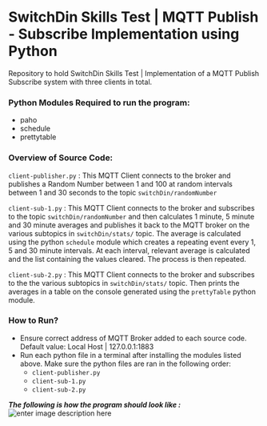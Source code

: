 # SwitchDin Skills Test | MQTT Publish - Subscribe Implementation using Python
Repository to hold SwitchDin Skills Test | Implementation of a MQTT Publish Subscribe system with three clients in total.

### Python Modules Required to run the program:
- paho
- schedule
- prettytable

### Overview of Source Code:
 `client-publisher.py` : This MQTT Client connects to the broker and publishes a Random Number between 1 and 100 at random intervals between 1 and 30 seconds to the topic `switchDin/randomNumber`

`client-sub-1.py` : This MQTT Client connects to the broker and subscribes to the topic `switchDin/randomNumber` and then calculates 1 minute, 5 minute and 30 minute averages and publishes it back to the MQTT broker on the various subtopics in `switchDin/stats/` topic. The average is calculated using the python `schedule` module which creates a repeating event every 1, 5 and 30 minute intervals. At each interval, relevant average is calculated and the list containing the values cleared. The process is then repeated. 

`client-sub-2.py` : This MQTT Client connects to the broker and subscribes to the the various subtopics in `switchDin/stats/` topic. Then prints the averages in a table on the console generated using the `prettyTable` python module. 


### How to Run?
- Ensure correct address of MQTT Broker added to each source code. Default value: Local Host | 127.0.0.1:1883
- Run each python file in a terminal after installing the modules listed above. Make sure the python files are ran in the following order:
	- `client-publisher.py`
	- `client-sub-1.py`
	- `client-sub-2.py`

***The following is how the program should look like :***
![enter image description here](https://i.imgur.com/ewCQ1bf.png)


